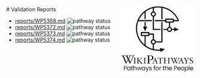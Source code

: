 <img style="float: right; width: 200px" src="logo.png" />
# Validation Reports

* [reports/WP5368.md](reports/WP5368.md) <img alt="pathway status" src="https://img.shields.io/endpoint?url=https://egonw.github.io/daniela/reports/WP5368.json">
* [reports/WP5372.md](reports/WP5372.md) <img alt="pathway status" src="https://img.shields.io/endpoint?url=https://egonw.github.io/daniela/reports/WP5372.json">
* [reports/WP5373.md](reports/WP5373.md) <img alt="pathway status" src="https://img.shields.io/endpoint?url=https://egonw.github.io/daniela/reports/WP5373.json">
* [reports/WP5374.md](reports/WP5374.md) <img alt="pathway status" src="https://img.shields.io/endpoint?url=https://egonw.github.io/daniela/reports/WP5374.json">
